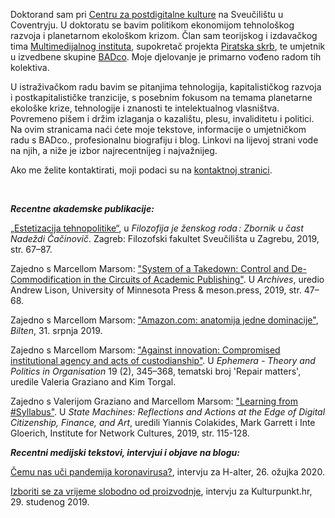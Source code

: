 <!--
.. title: Dobrodošli na moje web stranice.
.. author: Tomislav Medak
.. date: 2018-02-05 19:52:05 UTC
.. description: Tomislav Medak, osobne mrežne stranice s tekstovima, umjetničkim radovima, biografijom, blogom i kontaktom.
-->

Doktorand sam pri [Centru za postdigitalne kulture](http://www.coventry.ac.uk/research/areas-of-research/postdigital-cultures/) na Sveučilištu u Coventryju. U doktoratu se bavim politikom ekonomijom tehnološkog razvoja i planetarnom ekološkom krizom. Član sam teorijskog i izdavačkog tima [Multimedijalnog instituta](http://www.mi2.hr/), supokretač projekta [Piratska skrb](https://pirate.care), te umjetnik u izvedbene skupine [BADco](http://badco.hr/). Moje djelovanje je primarno vođeno radom tih kolektiva.

U istraživačkom radu bavim se pitanjima tehnologija, kapitalističkog razvoja i postkapitalističke tranzicije, s posebnim fokusom na temama planetarne ekološke krize, tehnologije i znanosti te intelektualnog vlasništva. Povremeno pišem i držim izlaganja o kazalištu, plesu, invaliditetu i politici. Na ovim stranicama naći ćete moje tekstove, informacije o umjetničkom radu s BADco., profesionalnu biografiju i blog. Linkovi na lijevoj strani vode na njih, a niže je izbor najrecentnijeg i najvažnijeg.

Ako me želite kontaktirati, moji podaci su na [kontaktnoj stranici](/en/contact/).

<br>

***Recentne akademske publikacije:***

[„Estetizacija tehnopolitike“](http://library.memoryoftheworld.org/#/book/369db1a9-d6f7-4d7e-8c92-0b4f4c37682c), u *Filozofija je ženskog roda : Zbornik u čast Nadeždi Čačinovič*. Zagreb: Filozofski fakultet Sveučilišta u Zagrebu, 2019, str. 67–87.

Zajedno s Marcellom Marsom: ["System of a Takedown: Control and De-Commodification in the Circuits of Academic Publishing"](https://meson.press/books/archives/). U *Archives*, uredio Andrew Lison, University of Minnesota Press & meson.press, 2019, str. 47–68.

Zajedno s Marcellom Marsom: ["Amazon.com: anatomija jedne dominacije"](https://www.bilten.org/?p=28562), *Bilten*, 31. srpnja 2019.

Zajedno s Marcellom Marsom: ["Against innovation: Compromised institutional agency and acts of custodianship"](http://www.ephemerajournal.org/contribution/against-innovation-compromised-institutional-agency-and-acts-custodianship). U *Ephemera - Theory and Politics in Organisation* 19 (2), 345–368, tematski broj 'Repair matters', uredile Valeria Graziano and Kim Torgal.

Zajedno s Valerijom Graziano and Marcellom Marsom: ["Learning from #Syllabus"](https://issuu.com/instituteofnetworkcultures/docs/statemachines_v14_zondermarks/115). U *State Machines: Reflections and Actions at the Edge of Digital Citizenship, Finance, and Art*, uredili Yiannis Colakides, Mark Garrett i Inte Gloerich, Institute for Network Cultures, 2019, str. 115-128.

***Recentni medijski tekstovi, intervjui i objave na blogu:***

[Čemu nas uči pandemija koronavirusa?](/posts/h-alter/), intervju za H-alter, 26. ožujka 2020.

[Izboriti se za vrijeme slobodno od proizvodnje](/posts/kulturpunkt/), intervju za Kulturpunkt.hr, 29. studenog 2019.
